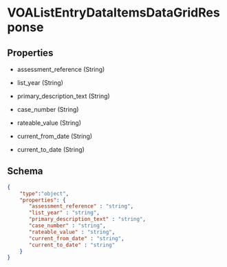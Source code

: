 # VOAListEntryDataItemsDataGridResponse
## Properties
- assessment_reference (String)

   
- list_year (String)

   
- primary_description_text (String)

   
- case_number (String)

   
- rateable_value (String)

   
- current_from_date (String)

   
- current_to_date (String)

   

## Schema
```json
{
    "type":"object",
    "properties": {
       "assessment_reference" : "string",
       "list_year" : "string",
       "primary_description_text" : "string",
       "case_number" : "string",
       "rateable_value" : "string",
       "current_from_date" : "string",
       "current_to_date" : "string"
    }
}
```

